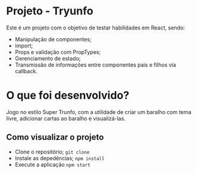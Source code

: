 # Projeto - Tryunfo
Este é um projeto com o objetivo de testar habilidades em React, sendo:
* Manipulação de componentes;
* import;
* Props e validação com PropTypes;
* Gerenciamento de estado;
* Transmissão de informações entre componentes pais e filhos via callback.

# O que foi desenvolvido?
Jogo no estilo Super Trunfo, com a utilidade de criar um baralho com tema livre, adicionar cartas ao baralho e visualizá-las.

## Como visualizar o projeto
* Clone o repositório;
```git clone ```
* Instale as depedências;
```npm install```
* Execute a aplicação
```npm start```
